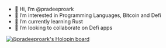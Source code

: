 - 👋 Hi, I’m @pradeeproark
- 👀 I’m interested in Programming Languages, Bitcoin and Defi
- 🌱 I’m currently learning Rust
- 💞️ I’m looking to collaborate on Defi apps


<!---
pradeeproark/pradeeproark is a ✨ special ✨ repository because its `README.md` (this file) appears on your GitHub profile.
You can click the Preview link to take a look at your changes.
--->

[![@pradeeproark's Holopin board](https://holopin.io/api/user/board?user=pradeeproark)](https://holopin.io/@pradeeproark)
